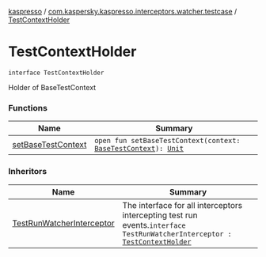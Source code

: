 [kaspresso](../../index.md) / [com.kaspersky.kaspresso.interceptors.watcher.testcase](../index.md) / [TestContextHolder](./index.md)

# TestContextHolder

`interface TestContextHolder`

Holder of BaseTestContext

### Functions

| Name | Summary |
|---|---|
| [setBaseTestContext](set-base-test-context.md) | `open fun setBaseTestContext(context: `[`BaseTestContext`](../../com.kaspersky.kaspresso.testcases.core.testcontext/-base-test-context.md)`): `[`Unit`](https://kotlinlang.org/api/latest/jvm/stdlib/kotlin/-unit/index.html) |

### Inheritors

| Name | Summary |
|---|---|
| [TestRunWatcherInterceptor](../-test-run-watcher-interceptor/index.md) | The interface for all interceptors intercepting test run events.`interface TestRunWatcherInterceptor : `[`TestContextHolder`](./index.md) |
